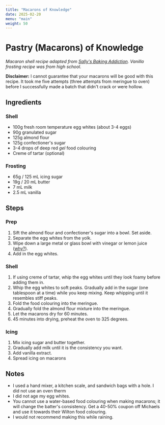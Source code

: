 ```yaml
---
title: "Macarons of Knowledge"
date: 2025-02-20
menu: "main"
weight: 50
---
```


# Pastry (Macarons) of Knowledge

*Macaron shell recipe adapted from [Sally's Baking Addiction](https://sallysbakingaddiction.com/french-macarons/). Vanilla frosting recipe was from high school.* 

**Disclaimer:** I cannot guarantee that your macarons will be good with this recipe. It took me five attempts (three attempts from meringue to oven) before I successfully made a batch that didn't crack or were hollow.

## Ingredients

### Shell
* 100g fresh room temperature egg whites (about 3-4 eggs)
* 90g granulated sugar
* 125g almond flour
* 125g confectioner's sugar
* 3-4 drops of deep red _gel_ food colouring
* Creme of tartar (optional)

### Frosting
* 65g / 125 mL icing sugar
* 19g / 20 mL butter
* 7 mL milk
* 2.5 mL vanilla

## Steps

### Prep
1. Sift the almond flour and confectioner's sugar into a bowl. Set aside.
2. Separate the egg whites from the yolk.
3. Wipe down a large metal or glass bowl with vinegar or lemon juice ([why?](https://www.thedailymeal.com/1143452/for-perfect-meringue-pay-attention-to-the-bowl-youre-using/)).
4. Add in the egg whites.

### Shell
1. If using creme of tartar, whip the egg whites until they look foamy before adding them in.
2. Whip the egg whites to soft peaks. Gradually add in the sugar (one tablespoon at a time) while you keep mixing. Keep whipping until it resembles stiff peaks.
3. Fold the food colouring into the meringue.
4. Gradually fold the almond flour mixture into the meringue.
5. Let the macarons dry for 60 minutes.
6. 45 minutes into drying, preheat the oven to 325 degrees.

### Icing
1. Mix icing sugar and butter together.
2. Gradually add milk until it is the consistency you want.
3. Add vanilla extract.
4. Spread icing on macarons

## Notes
* I used a hand mixer, a kitchen scale, and sandwich bags with a hole. I did not use an oven therm
* I did not age my egg whites.
* You cannot use a water-based food colouring when making macarons; it will change the batter's consistency. Get a 40-50% coupon off Michaels and use it towards their Wilton food colouring.
* I would not recommend making this while raining.